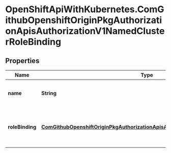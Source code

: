 # OpenShiftApiWithKubernetes.ComGithubOpenshiftOriginPkgAuthorizationApisAuthorizationV1NamedClusterRoleBinding

## Properties
Name | Type | Description | Notes
------------ | ------------- | ------------- | -------------
**name** | **String** | Name is the name of the cluster role binding | 
**roleBinding** | [**ComGithubOpenshiftOriginPkgAuthorizationApisAuthorizationV1ClusterRoleBinding**](ComGithubOpenshiftOriginPkgAuthorizationApisAuthorizationV1ClusterRoleBinding.md) | RoleBinding is the cluster role binding being named | 


